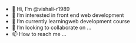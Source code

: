 - 👋 Hi, I’m @vishali-r1989
- 👀 I’m interested in front end web development
- 🌱 I’m currently learningweb development course
- 💞️ I’m looking to collaborate on ...
- 📫 How to reach me ...

<!---
vishali-r1989/vishali-r1989 is a ✨ special ✨ repository because its `README.md` (this file) appears on your GitHub profile.
You can click the Preview link to take a look at your changes.
--->

